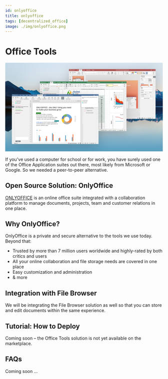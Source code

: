 ```yaml
---
id: onlyoffice
title: onlyoffice
tags: [decentralized_office]
image: ./img/onlyoffice.png
---
```


# Office Tools

![](./img/onlyoffice_header.jpg)

If you've used a computer for school or for work, you have surely used one of the Office Application suites out there, most likely from Microsoft or Google. So we needed a peer-to-peer alternative.

## Open Source Solution: OnlyOffice

[ONLYOFFICE](https://www.onlyoffice.com/) is an online office suite integrated with a collaboration platform to manage documents, projects, team and customer relations in one place.

## Why OnlyOffice?

OnlyOffice is a private and secure alternative to the tools we use today. Beyond that:

- Trusted by more than 7 million users worldwide and highly-rated by both critics and users
- All your online collaboration and file storage needs are covered in one place
- Easy customization and administration
- & more

## Integration with File Browser

We will be integrating the File Browser solution as well so that you can store and edit documents within the same experience.

## Tutorial: How to Deploy

Coming soon – the Office Tools solution is not yet available on the marketplace.

## FAQs

Coming soon ...

<!---

![](./img/office_word.png)

### A brief overview of "Office"

- The term "Office" refers to a family of software which allows people to create documents, spreadsheets and presentations. The term was introduced by Bill Gates on August 1, 1988, at COMDEX in Las Vegas. Initially a marketing term for an office suite (bundled set of productivity applications), the first version of Office contained Microsoft Word, Microsoft Excel, and Microsoft PowerPoint. Over the years, Office applications have grown substantially closer with shared features such as a common spell checker, OLE data integration, and Visual Basic for Applications scripting language. 

- Microsoft also positions Office as a development platform for line-of-business software under the Office Business Applications brand. On July 10, 2012, Softpedia reported that Office was being used by over a billion people worldwide.

- Office (Microsoft) has been very successful to become the standard for people, students, and businesses to create and collaborate on documents. Over the years the office product suite moved from a local install to an online version (Office 365) and a number of other products have come to market to challenge that leading position (the Google Docs suite being the largest competitor).